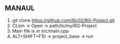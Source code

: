 MANAUL
---------------------------------------------------------------------------
1. git clone https://github.com/Ilic02/RG-Project.git
2. CLion -> Open -> path/to/my/RG-Project
3. Main file is in src/main.cpp
4. ALT+SHIFT+F10 -> project_base -> run

